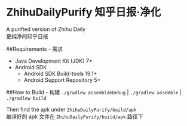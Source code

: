 ZhihuDailyPurify 知乎日报·净化
================

A purified version of Zhihu Daily  
更纯净的知乎日报


##Requirements - 需求
  - Java Development Kit (JDK) 7+
  - Android SDK
    - Android SDK Build-tools 19.1+
    - Android Support Repository 5+


##How to Build - 构建
`./gradlew assembldeDebug` | `./gradlew assemble` | `./gradlew build`

Then find the apk under `ZhihuDailyPurify/build/apk`   
编译好的 apk 文件在 `ZhihuDailyPurify/build/apk` 路径下
